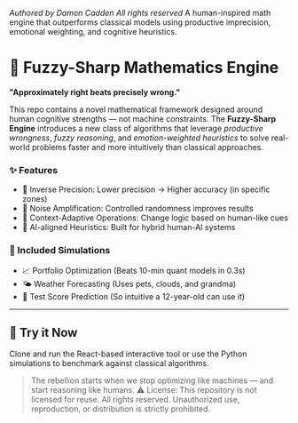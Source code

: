 *Authored by Damon Cadden All rights reserved*
 A human-inspired math engine that outperforms classical models using productive imprecision, emotional weighting, and cognitive heuristics.

# 🧠 Fuzzy-Sharp Mathematics Engine

**"Approximately right beats precisely wrong."**

This repo contains a novel mathematical framework designed around human cognitive strengths — not machine constraints. The **Fuzzy-Sharp Engine** introduces a new class of algorithms that leverage *productive wrongness*, *fuzzy reasoning*, and *emotion-weighted heuristics* to solve real-world problems faster and more intuitively than classical approaches.

### ✨ Features

- 🔁 Inverse Precision: Lower precision → Higher accuracy (in specific zones)
- 🎲 Noise Amplification: Controlled randomness improves results
- 🧠 Context-Adaptive Operations: Change logic based on human-like cues
- 🤖 AI-aligned Heuristics: Built for hybrid human-AI systems

### 🧪 Included Simulations

- 📈 Portfolio Optimization (Beats 10-min quant models in 0.3s)
- 🌤️ Weather Forecasting (Uses pets, clouds, and grandma)
- 🎯 Test Score Prediction (So intuitive a 12-year-old can use it)

---

## 🚀 Try it Now

Clone and run the React-based interactive tool or use the Python simulations to benchmark against classical algorithms.

> The rebellion starts when we stop optimizing like machines — and start reasoning like humans.
⚠️ License: This repository is not licensed for reuse. All rights reserved.
Unauthorized use, reproduction, or distribution is strictly prohibited.
